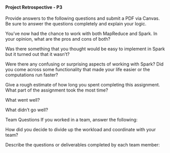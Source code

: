 #### Project Retrospective - P3
Provide answers to the following questions and submit a PDF via Canvas. Be sure to answer the questions completely and explain your logic.

You’ve now had the chance to work with both MapReduce and Spark. In your opinion, what are the pros and cons of both?

Was there something that you thought would be easy to implement in Spark but it turned out that it wasn’t?

Were there any confusing or surprising aspects of working with Spark? Did you come across some functionality that made your life easier or the computations run faster?

Give a rough estimate of how long you spent completing this assignment. What part of the assignment took the most time?

What went well?

What didn’t go well?

Team Questions
If you worked in a team, answer the following:

How did you decide to divide up the workload and coordinate with your team?

Describe the questions or deliverables completed by each team member:
